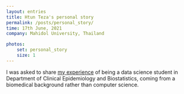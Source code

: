 ```yaml
---
layout: entries
title: Htun Teza's personal story
permalink: /posts/personal_story/
time: 17th June, 2021
company: Mahidol University, Thailand

photos:
    set: personal_story
    size: 1
---
```


I was asked to share [my experience](https://www.rama.mahidol.ac.th/ceb/content/htun-tezas-personal-story "CEB-RAMA-MU") of being a data science student in Department of Clinical Epidemiology and Biostatistics, coming from a biomedical background rather than computer science.